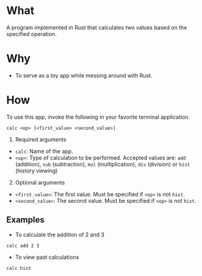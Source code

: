# What
A program implemented in Rust that calculates two values based on the specified operation.
# Why
- To serve as a toy app while messing around with Rust.
# How
To use this app, invoke the following in your favorite terminal application.
```
calc <op> [<first_value> <second_value>]
```
1. Required arguments
- `calc`: Name of the app.
- `<op>`: Type of calculation to be performed. Accepted values are: `add` (addition), `sub` (subtraction), `mul` (multiplication), `div` (division) or `hist` (history viewing)
2. Optional arguments
- `<first_value>`: The first value. Must be specified if `<op>` is not `hist`.
- `<second_value>`: The second value. Must be specified if `<op>` is not `hist`.
## Examples
- To calculate the addition of 2 and 3
```
calc add 2 3
```
- To view past calculations
```
calc hist
```